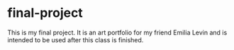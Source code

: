 # final-project
This is my final project. It is an art portfolio for my friend Emilia Levin and is intended to be used after this class is finished.
